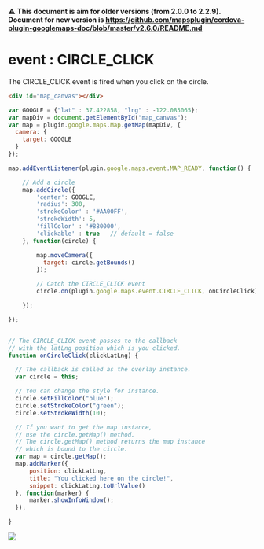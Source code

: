 :warning: **This document is aim for older versions (from 2.0.0 to 2.2.9).
Document for new version is https://github.com/mapsplugin/cordova-plugin-googlemaps-doc/blob/master/v2.6.0/README.md**

# event : CIRCLE_CLICK

The CIRCLE_CLICK event is fired when you click on the circle.

```html
<div id="map_canvas"></div>
```

```js
var GOOGLE = {"lat" : 37.422858, "lng" : -122.085065};
var mapDiv = document.getElementById("map_canvas");
var map = plugin.google.maps.Map.getMap(mapDiv, {
  camera: {
    target: GOOGLE
  }
});

map.addEventListener(plugin.google.maps.event.MAP_READY, function() {

    // Add a circle
    map.addCircle({
        'center': GOOGLE,
        'radius': 300,
        'strokeColor' : '#AA00FF',
        'strokeWidth': 5,
        'fillColor' : '#880000',
        'clickable' : true   // default = false
    }, function(circle) {

        map.moveCamera({
          target: circle.getBounds()
        });

        // Catch the CIRCLE_CLICK event
        circle.on(plugin.google.maps.event.CIRCLE_CLICK, onCircleClick);

    });

});


// The CIRCLE_CLICK event passes to the callback
// with the latLng position which is you clicked.
function onCircleClick(clickLatLng) {

  // The callback is called as the overlay instance.
  var circle = this;

  // You can change the style for instance.
  circle.setFillColor("blue");
  circle.setStrokeColor("green");
  circle.setStrokeWidth(10);

  // If you want to get the map instance,
  // use the circle.getMap() method.
  // The circle.getMap() method returns the map instance
  // which is bound to the circle.
  var map = circle.getMap();
  map.addMarker({
      position: clickLatLng,
      title: "You clicked here on the circle!",
      snippet: clickLatLng.toUrlValue()
  }, function(marker) {
      marker.showInfoWindow();
  });

}
```

![](image.gif)
